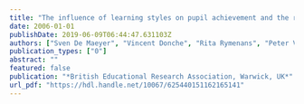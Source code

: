 ```yaml
---
title: "The influence of learning styles on pupil achievement and the role of these learning styles in research on school efectiveness"
date: 2006-01-01
publishDate: 2019-06-09T06:44:47.631103Z
authors: ["Sven De Maeyer", "Vincent Donche", "Rita Rymenans", "Peter Van Petegem"]
publication_types: ["0"]
abstract: ""
featured: false
publication: "*British Educational Research Association, Warwick, UK*"
url_pdf: "https://hdl.handle.net/10067/625440151162165141"
---
```


